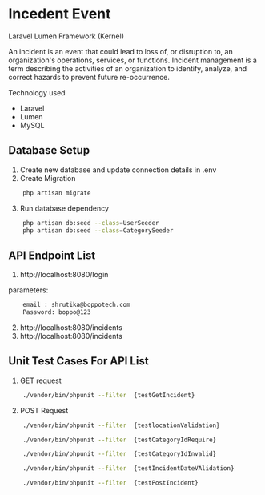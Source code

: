 # Incedent Event 
Laravel Lumen Framework (Kernel)

An incident is an event that could lead to loss of, or disruption to, an organization's operations, services, or functions. Incident management is a term describing the activities of an organization to identify, analyze, and correct hazards to prevent future re-occurrence.

Technology used
-   Laravel
-   Lumen
-   MySQL

## Database Setup
1. Create new database and update connection details in .env
2. Create Migration

```bash
    php artisan migrate
```
3. Run database dependency
```bash
    php artisan db:seed --class=UserSeeder
    php artisan db:seed --class=CategorySeeder
```

## API Endpoint List
1. http://localhost:8080/login

parameters: 
```bash
    email : shrutika@boppotech.com
    Password: boppo@123
```
2. http://localhost:8080/incidents
3. http://localhost:8080/incidents 

## Unit Test Cases For API List
1. GET request

```bash
    ./vendor/bin/phpunit --filter  {testGetIncident}
```

2. POST Request

```bash
    ./vendor/bin/phpunit --filter  {testlocationValidation}

    ./vendor/bin/phpunit --filter  {testCategoryIdRequire}

    ./vendor/bin/phpunit --filter  {testCategoryIdInvalid}

    ./vendor/bin/phpunit --filter  {testIncidentDateVAlidation}

    ./vendor/bin/phpunit --filter  {testPostIncident}

```
